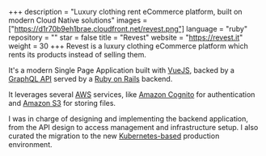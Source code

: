 +++
description = "Luxury clothing rent eCommerce platform, built on modern Cloud Native solutions"
images = ["https://d1r70b9eh1brae.cloudfront.net/revest.png"]
language = "ruby"
repository = ""
star = false
title = "Revest"
website = "https://revest.it"
weight = 30
+++
Revest is a luxury clothing eCommerce platform which rents its products instead of selling them.

It's a modern Single Page Application built with [VueJS](https://vuejs.org), backed by a [GraphQL API](https://graphql.org/) served by a [Ruby on Rails](https://rubyonrails.org/) backend.

It leverages several [AWS](https://aws.amazon.com/) services, like [Amazon Cognito](https://aws.amazon.com/it/cognito/) for authentication and [Amazon S3](https://aws.amazon.com/it/s3/) for storing files.

I was in charge of designing and implementing the backend application, from the API design to access management and infrastructure setup. I also curated the migration to the new [Kubernetes-based](https://kubernetes.io) production environment.